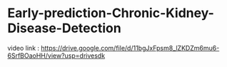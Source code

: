 # Early-prediction-Chronic-Kidney-Disease-Detection
video link : https://drive.google.com/file/d/11bgJxFpsm8_lZKDZm6mu6-6SrfBOaoHH/view?usp=drivesdk

